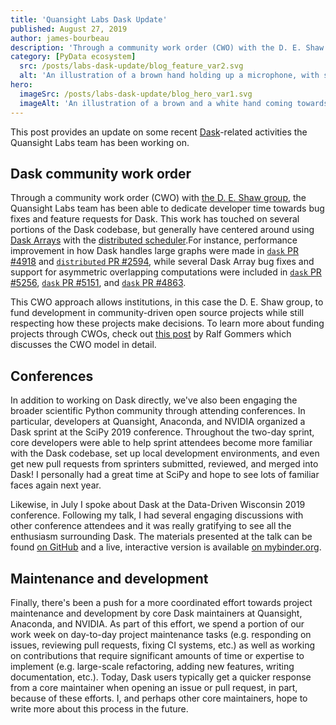 ```yaml
---
title: 'Quansight Labs Dask Update'
published: August 27, 2019
author: james-bourbeau
description: 'Through a community work order (CWO) with the D. E. Shaw group, the Quansight Labs team has been able to dedicate developer time towards bug fixes and feature requests for Dask.'
category: [PyData ecosystem]
  src: /posts/labs-dask-update/blog_feature_var2.svg
  alt: 'An illustration of a brown hand holding up a microphone, with some graphical elements highlighting the top of the microphone.'
hero:
  imageSrc: /posts/labs-dask-update/blog_hero_var1.svg
  imageAlt: 'An illustration of a brown and a white hand coming towards each other to pass a business card with the logo of Quansight Labs.'
---
```


This post provides an update on some recent [Dask](https://dask.org/)-related activities the Quansight Labs team has been working on.

## Dask community work order

Through a community work order (CWO) with [the D. E. Shaw group](https://www.deshaw.com/), the Quansight Labs team has been able to dedicate developer time towards bug fixes and feature requests for Dask. This work has touched on several portions of the Dask codebase, but generally have centered around using [Dask Arrays](https://docs.dask.org/en/latest/array.html) with the [distributed scheduler](https://distributed.dask.org/en/latest/).For instance, performance improvement in how Dask handles large graphs were made in [`dask` PR #4918](https://github.com/dask/dask/pull/4918) and [`distributed` PR #2594](https://github.com/dask/distributed/pull/2594), while several Dask Array bug fixes and support for asymmetric overlapping computations were included in [`dask` PR #5256](https://github.com/dask/dask/pull/5256), [`dask` PR #5151](https://github.com/dask/dask/pull/5151), and [`dask` PR #4863](https://github.com/dask/dask/pull/4863).

This CWO approach allows institutions, in this case the D. E. Shaw group, to fund development in community-driven open source projects while still respecting how these projects make decisions. To learn more about funding projects through CWOs, check out [this post](http://labs.quansight.org/blog/2019/05/community-driven-opensource-funded-development/) by Ralf Gommers which discusses the CWO model in detail.

## Conferences

In addition to working on Dask directly, we've also been engaging the broader scientific Python community through attending conferences. In particular, developers at Quansight, Anaconda, and NVIDIA organized a Dask sprint at the SciPy 2019 conference. Throughout the two-day sprint, core developers were able to help sprint attendees become more familiar with the Dask codebase, set up local development environments, and even get new pull requests from sprinters submitted, reviewed, and merged into Dask! I personally had a great time at SciPy and hope to see lots of familiar faces again next year.

Likewise, in July I spoke about Dask at the Data-Driven Wisconsin 2019 conference. Following my talk, I had several engaging discussions with other conference attendees and it was really gratifying to see all the enthusiasm surrounding Dask. The materials presented at the talk can be found [on GitHub](https://github.com/jrbourbeau/ddw-dask) and a live, interactive version is available [on mybinder.org](https://mybinder.org/v2/gh/jrbourbeau/ddw-dask/master?urlpath=lab/tree/ddw-dask.ipynb).

## Maintenance and development

Finally, there's been a push for a more coordinated effort towards project maintenance and development by core Dask maintainers at Quansight, Anaconda, and NVIDIA. As part of this effort, we spend a portion of our work week on day-to-day project maintenance tasks (e.g. responding on issues, reviewing pull requests, fixing CI systems, etc.) as well as working on contributions that require significant amounts of time or expertise to implement (e.g. large-scale refactoring, adding new features, writing documentation, etc.). Today, Dask users typically get a quicker response from a core maintainer when opening an issue or pull request, in part, because of these efforts. I, and perhaps other core maintainers, hope to write more about this process in the future.
